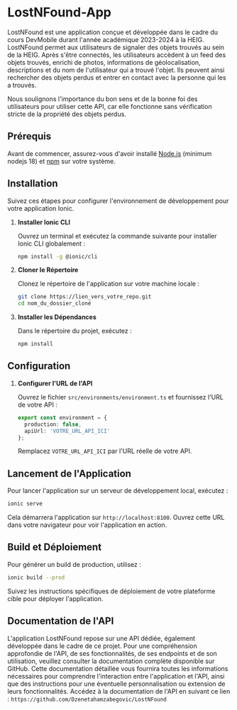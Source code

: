 # LostNFound-App

LostNFound est une application conçue et développée dans le cadre du cours DevMobile durant l'année académique 2023-2024 à la HEIG. 
LostNFound permet aux utilisateurs de signaler des objets trouvés au sein de la HEIG. Après s'être connectés, les utilisateurs accèdent à un feed des objets trouvés, enrichi de photos, informations de géolocalisation, descriptions et du nom de l'utilisateur qui a trouvé l'objet. Ils peuvent ainsi rechercher des objets perdus et entrer en contact avec la personne qui les a trouvés.

Nous soulignons l'importance du bon sens et de la bonne foi des utilisateurs pour utiliser cette API, car elle fonctionne sans vérification stricte de la propriété des objets perdus.

## Prérequis

Avant de commencer, assurez-vous d'avoir installé [Node.js](https://nodejs.org/) (minimum nodejs 18) et [npm](https://www.npmjs.com/) sur votre système.

## Installation

Suivez ces étapes pour configurer l'environnement de développement pour votre application Ionic.

1. **Installer Ionic CLI**
   
   Ouvrez un terminal et exécutez la commande suivante pour installer Ionic CLI globalement :
   ```bash
   npm install -g @ionic/cli
   ```

2. **Cloner le Répertoire**
   
   Clonez le répertoire de l'application sur votre machine locale :
   ```bash
   git clone https://lien_vers_votre_repo.git
   cd nom_du_dossier_cloné
   ```

3. **Installer les Dépendances**
   
   Dans le répertoire du projet, exécutez :
   ```bash
   npm install
   ```

## Configuration

1. **Configurer l'URL de l'API**

   Ouvrez le fichier `src/environments/environment.ts` et fournissez l'URL de votre API :
   ```typescript
   export const environment = {
     production: false,
     apiUrl: 'VOTRE_URL_API_ICI'
   };
   ```

   Remplacez `VOTRE_URL_API_ICI` par l'URL réelle de votre API.

## Lancement de l'Application

Pour lancer l'application sur un serveur de développement local, exécutez :

```bash
ionic serve
```

Cela démarrera l'application sur `http://localhost:8100`. Ouvrez cette URL dans votre navigateur pour voir l'application en action.

## Build et Déploiement

Pour générer un build de production, utilisez :

```bash
ionic build --prod
```

Suivez les instructions spécifiques de déploiement de votre plateforme cible pour déployer l'application.

## Documentation de l'API

L'application LostNFound repose sur une API dédiée, également développée dans le cadre de ce projet. Pour une compréhension approfondie de l'API, de ses fonctionnalités, de ses endpoints et de son utilisation, veuillez consulter la documentation complète disponible sur GitHub. Cette documentation détaillée vous fournira toutes les informations nécessaires pour comprendre l'interaction entre l'application et l'API, ainsi que des instructions pour une éventuelle personnalisation ou extension de leurs fonctionnalités. 
Accédez à la documentation de l'API en suivant ce lien : `https://github.com/Dzenetahamzabegovic/LostNFound`

